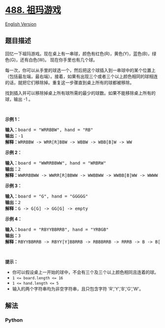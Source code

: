 # [488. 祖玛游戏](https://leetcode-cn.com/problems/zuma-game)

[English Version](/leetcode/0400-0499/0488.Zuma%20Game/README_EN.md)

## 题目描述

<!-- 这里写题目描述 -->

<p>回忆一下祖玛游戏。现在桌上有一串球，颜色有红色(R)，黄色(Y)，蓝色(B)，绿色(G)，还有白色(W)。 现在你手里也有几个球。</p>

<p>每一次，你可以从手里的球选一个，然后把这个球插入到一串球中的某个位置上（包括最左端，最右端）。接着，如果有出现三个或者三个以上颜色相同的球相连的话，就把它们移除掉。重复这一步骤直到桌上所有的球都被移除。</p>

<p>找到插入并可以移除掉桌上所有球所需的最少的球数。如果不能移除桌上所有的球，输出 -1 。</p>

<p> </p>

<p><strong>示例 1：</strong></p>

<pre>
<strong>输入：</strong>board = "WRRBBW", hand = "RB"
<strong>输出：</strong>-1
<strong>解释：</strong>WRRBBW -> WRR[R]BBW -> WBBW -> WBB[B]W -> WW
</pre>

<p><strong>示例 2：</strong></p>

<pre>
<strong>输入：</strong>board = "WWRRBBWW", hand = "WRBRW"
<strong>输出：</strong>2
<strong>解释：</strong>WWRRBBWW -> WWRR[R]BBWW -> WWBBWW -> WWBB[B]WW -> WWWW -> empty
</pre>

<p><strong>示例 3：</strong></p>

<pre>
<strong>输入：</strong>board = "G", hand = "GGGGG"
<strong>输出：</strong>2
<strong>解释：</strong>G -> G[G] -> GG[G] -> empty 
</pre>

<p><strong>示例 4：</strong></p>

<pre>
<strong>输入：</strong>board = "RBYYBBRRB", hand = "YRBGB"
<strong>输出：</strong>3
<strong>解释：</strong>RBYYBBRRB -> RBYY[Y]BBRRB -> RBBBRRB -> RRRB -> B -> B[B] -> BB[B] -> empty 
</pre>

<p> </p>

<p><strong>提示：</strong></p>

<ul>
	<li>你可以假设桌上一开始的球中，不会有三个及三个以上颜色相同且连着的球。</li>
	<li><code>1 <= board.length <= 16</code></li>
	<li><code>1 <= hand.length <= 5</code></li>
	<li>输入的两个字符串均为非空字符串，且只包含字符 'R','Y','B','G','W'。</li>
</ul>


## 解法

<!-- 这里可写通用的实现逻辑 -->

<!-- tabs:start -->

### **Python**

<!-- 这里可写当前语言的特殊实现逻辑 -->

```python

```

<!-- tabs:end -->
